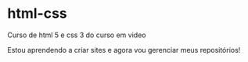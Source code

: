 # html-css
 Curso de html 5 e css 3 do curso em video

 Estou aprendendo a criar sites e agora vou gerenciar meus repositórios!
